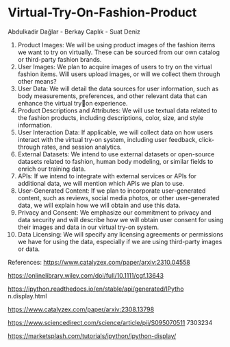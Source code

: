 # Virtual-Try-On-Fashion-Product
Abdulkadir Dağlar - Berkay Caplık - Suat Deniz
1. Product Images: We will be using product images of the fashion items we want to try 
on virtually. These can be sourced from our own catalog or third-party fashion 
brands.
2. User Images: We plan to acquire images of users to try on the virtual fashion items. 
Will users upload images, or will we collect them through other means?
3. User Data: We will detail the data sources for user information, such as body 
measurements, preferences, and other relevant data that can enhance the virtual tryon experience.
4. Product Descriptions and Attributes: We will use textual data related to the fashion 
products, including descriptions, color, size, and style information.
5. User Interaction Data: If applicable, we will collect data on how users interact with 
the virtual try-on system, including user feedback, click-through rates, and session 
analytics.
6. External Datasets: We intend to use external datasets or open-source datasets 
related to fashion, human body modeling, or similar fields to enrich our training data.
7. APIs: If we intend to integrate with external services or APIs for additional data, we 
will mention which APIs we plan to use.
8. User-Generated Content: If we plan to incorporate user-generated content, such as 
reviews, social media photos, or other user-generated data, we will explain how we 
will obtain and use this data.
9. Privacy and Consent: We emphasize our commitment to privacy and data security 
and will describe how we will obtain user consent for using their images and data in 
our virtual try-on system.
10. Data Licensing: We will specify any licensing agreements or permissions we have for 
using the data, especially if we are using third-party images or data.

References:
https://www.catalyzex.com/paper/arxiv:2310.04558

https://onlinelibrary.wiley.com/doi/full/10.1111/cgf.13643

https://ipython.readthedocs.io/en/stable/api/generated/IPytho
n.display.html

https://www.catalyzex.com/paper/arxiv:2308.13798

https://www.sciencedirect.com/science/article/pii/S095070511
7303234

https://marketsplash.com/tutorials/ipython/ipython-display/
